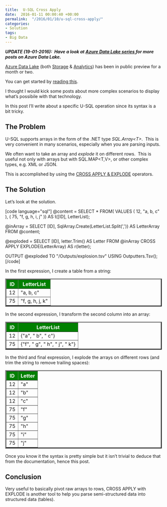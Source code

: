```yaml
---
title:  U-SQL Cross Apply
date:  2016-01-11 00:00:40 +00:00
permalink:  "/2016/01/10/u-sql-cross-apply/"
categories:
- Solution
tags:
- Big Data
---
```

<b><i>UPDATE (19-01-2016):  Have a look at <a href="http://vincentlauzon.com/about/azure-data-lake/"><b><i>Azure Data Lake series </i></b></a><b><i>for more posts on Azure Data Lake.</i></b></i></b>

<a href="http://vincentlauzon.com/2015/09/30/azure-data-lake-early-look/" target="_blank">Azure Data Lake</a> (both <a href="https://azure.microsoft.com/en-us/services/data-lake-store/" target="_blank">Storage</a> &amp; <a href="https://azure.microsoft.com/en-us/services/data-lake-analytics/" target="_blank">Analytics</a>) has been in public preview for a month or two.

You can get started by <a href="http://vincentlauzon.com/2016/01/03/azure-data-lake-analytics-quick-start/">reading this</a>.

I thought I would kick some posts about more complex scenarios to display what’s possibile with that technology.

In this post I’ll write about a specific U-SQL operation since its syntax is a bit tricky.
<h2>The Problem</h2>
U-SQL supports arrays in the form of the .NET type <em>SQL.Array&lt;T&gt;</em>.  This is very convenient in many scenarios, especially when you are parsing inputs.

We often want to take an array and <em>explode </em>it on different rows.  This is useful not only with arrays but with SQL.MAP&lt;T,V&gt;, or other complex types, e.g. XML or JSON.

This is accomplished by using the <a href="https://msdn.microsoft.com/en-us/library/azure/mt621307.aspx" target="_blank">CROSS APPLY &amp; EXPLODE</a> operators.
<h2>The Solution</h2>
Let’s look at the solution.

[code language="sql"]
@content =
	SELECT *
	FROM(
		VALUES
		(
			12,
			&quot;a, b, c&quot;
		),
		(
			75,
			&quot;f, g, h, i, j&quot;
		)) AS t([ID], LetterList);

@inArray =
	SELECT [ID],
		SqlArray.Create(LetterList.Split(',')) AS LetterArray
	FROM @content;

@exploded =
	SELECT [ID],
		letter.Trim() AS Letter
	FROM @inArray
	CROSS APPLY
	EXPLODE(LetterArray) AS r(letter);

OUTPUT @exploded
TO &quot;/Outputs/explosion.tsv&quot;
USING Outputters.Tsv();
[/code]

In the first expression, I create a table from a string:
<table border="3">
<thead>
<tr style="background:green;color:white;">
<th>ID</th>
<th>LetterList</th>
</tr>
</thead>
<tbody>
<tr>
<td>12</td>
<td>"a, b, c"</td>
</tr>
<tr>
<td>75</td>
<td>"f, g, h, j, k"</td>
</tr>
</tbody>
</table>
In the second expression, I transform the second column into an array:
<table border="3">
<thead>
<tr style="background:green;color:white;">
<th>ID</th>
<th>LetterList</th>
</tr>
</thead>
<tbody>
<tr>
<td>12</td>
<td>{"a", " b", " c"}</td>
</tr>
<tr>
<td>75</td>
<td>{"f", " g", " h", " j", " k"}</td>
</tr>
</tbody>
</table>
In the third and final expression, I explode the arrays on different rows (and trim the string to remove trailing spaces):
<table border="3">
<thead>
<tr style="background:green;color:white;">
<th>ID</th>
<th>Letter</th>
</tr>
</thead>
<tbody>
<tr>
<td>12</td>
<td>"a"</td>
</tr>
<tr>
<td>12</td>
<td>"b"</td>
</tr>
<tr>
<td>12</td>
<td>"c"</td>
</tr>
<tr>
<td>75</td>
<td>"f"</td>
</tr>
<tr>
<td>75</td>
<td>"g"</td>
</tr>
<tr>
<td>75</td>
<td>"h"</td>
</tr>
<tr>
<td>75</td>
<td>"i"</td>
</tr>
<tr>
<td>75</td>
<td>"j"</td>
</tr>
</tbody>
</table>
Once you know it the syntax is pretty simple but it isn’t trivial to deduce that from the documentation, hence this post.
<h2>Conclusion</h2>
Very useful to basically pivot raw arrays to rows, CROSS APPLY with EXPLODE is another tool to help you parse semi-structured data into structured data (tables).